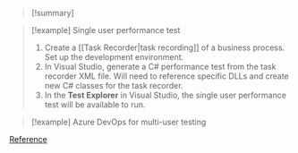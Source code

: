 >[!summary]

>[!example] Single user performance test
>1. Create a [[Task Recorder|task recording]] of a business process. Set up the development environment.
>2. In Visual Studio, generate a C# performance test from the task recorder XML file. Will need to reference specific DLLs and create new C# classes for the task recorder.
>3. In the **Test Explorer** in Visual Studio, the single user performance test will be available to run.

>[!example] Azure DevOps for multi-user testing

[Reference](https://learn.microsoft.com/en-us/training/modules/performance-monitoring-finance-operations/3-perf-sdk)

